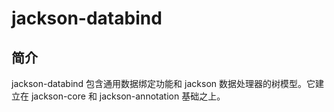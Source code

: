 # jackson-databind

## 简介

jackson-databind 包含通用数据绑定功能和 jackson 数据处理器的树模型。它建立在 jackson-core 和 jackson-annotation 基础之上。